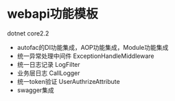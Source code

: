 # webapi功能模板

dotnet core2.2

* autofac的DI功能集成，AOP功能集成，Module功能集成
* 统一异常处理中间件  ExceptionHandleMiddleware
* 统一日志记录  LogFilter
* 业务层日志  CallLogger
* 统一token验证  UserAuthrizeAttribute
* swagger集成  
